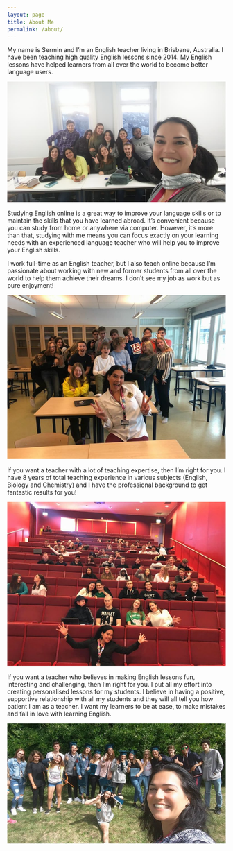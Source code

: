 ```yaml
---
layout: page
title: About Me
permalink: /about/
---
```


My name is Sermin and I’m an English teacher living in Brisbane, Australia. I have been teaching high quality English lessons since 2014. My English lessons have helped learners from all over the world to become better language users.

![](/assets/images/foto3.jpg)


Studying English online is a great way to improve your language skills or to maintain the skills that you have learned abroad. It’s convenient because you can study from home or anywhere via computer. However, it’s more than that, studying with me means you can focus exactly on your learning needs with an experienced language teacher who will help you to improve your English skills.

I work full-time as an English teacher, but I also teach online because I’m passionate about working with new and former students from all over the world to help them achieve their dreams.  I don’t see my job as work but as pure enjoyment!

![](/assets/images/foto4.jpg)

If you want a teacher with a lot of teaching expertise, then I’m right for you. I have 8 years of total teaching experience in various subjects (English, Biology and Chemistry) and I have the professional background to get fantastic results for you!

![](/assets/images/foto5.jpg)

If you want a teacher who believes in making English lessons fun, interesting and challenging, then I’m right for you. I put all my effort into creating personalised lessons for my students. I believe in having a positive, supportive relationship with all my students and they will all tell you how patient I am as a teacher. I want my learners to be at ease, to make mistakes and fall in love with learning English.

![](/assets/images/foto6.jpg)
